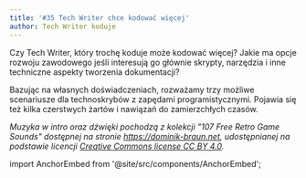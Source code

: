 ```yaml
---
title: '#35 Tech Writer chce kodować więcej'
author: Tech Writer koduje
---
```


Czy Tech Writer, który trochę koduje może kodować więcej? Jakie ma opcje rozwoju zawodowego jeśli interesują go głównie skrypty, narzędzia i inne techniczne aspekty tworzenia dokumentacji?

Bazując na własnych doświadczeniach, rozważamy trzy możliwe scenariusze dla technoskrybów z zapędami programistycznymi. Pojawia się też kilka czerstwych żartów i nawiązań do zamierzchłych czasów.

_Muzyka w intro oraz dźwięki pochodzą z kolekcji "107 Free Retro Game Sounds" dostępnej na stronie <https://dominik-braun.net>, udostępnianej na podstawie
licencji [Creative Commons license CC BY 4.0](https://creativecommons.org/licenses/by/4.0/)._

import AnchorEmbed from '@site/src/components/AnchorEmbed';

<AnchorEmbed episodeId="35-Tech-Writer-chce-kodowa-wicej-e198b1g" />
